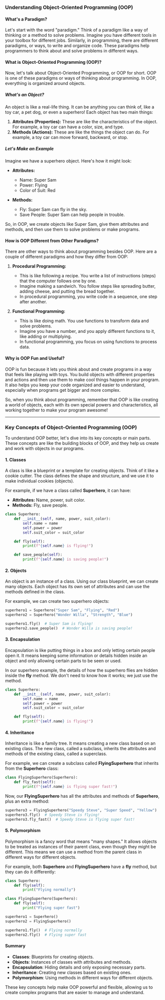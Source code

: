 ### **Understanding Object-Oriented Programming (OOP)**

#### What's a Paradigm?

Let's start with the word "paradigm." Think of a paradigm like a way of thinking or a method to solve problems. Imagine you have different tools in your toolbox for different jobs. Similarly, in programming, there are different paradigms, or ways, to write and organize code. These paradigms help programmers to think about and solve problems in different ways.

#### What is Object-Oriented Programming (OOP)?

Now, let's talk about Object-Oriented Programming, or OOP for short. OOP is one of these paradigms or ways of thinking about programming. In OOP, everything is organized around objects.

##### What's an Object?

An object is like a real-life thing. It can be anything you can think of, like a toy car, a pet dog, or even a superhero! Each object has two main things:

1. **Attributes (Properties):** These are like the characteristics of the object. For example, a toy car can have a color, size, and type.
2. **Methods (Actions):** These are like the things the object can do. For example, a toy car can move forward, backward, or stop.

##### Let's Make an Example

Imagine we have a superhero object. Here's how it might look:

- **Attributes:**

  - Name: Super Sam
  - Power: Flying
  - Color of Suit: Red

- **Methods:**
  - Fly: Super Sam can fly in the sky.
  - Save People: Super Sam can help people in trouble.

So, in OOP, we create objects like Super Sam, give them attributes and methods, and then use them to solve problems or make programs.

#### How is OOP Different from Other Paradigms?

There are other ways to think about programming besides OOP. Here are a couple of different paradigms and how they differ from OOP:

1. **Procedural Programming:**

   - This is like following a recipe. You write a list of instructions (steps) that the computer follows one by one.
   - Imagine making a sandwich. You follow steps like spreading butter, adding cheese, and putting the bread together.
   - In procedural programming, you write code in a sequence, one step after another.

2. **Functional Programming:**
   - This is like doing math. You use functions to transform data and solve problems.
   - Imagine you have a number, and you apply different functions to it, like adding or multiplying.
   - In functional programming, you focus on using functions to process data.

#### Why is OOP Fun and Useful?

OOP is fun because it lets you think about and create programs in a way that feels like playing with toys. You build objects with different properties and actions and then use them to make cool things happen in your program. It also helps you keep your code organized and easier to understand, especially when programs get bigger and more complex.

So, when you think about programming, remember that OOP is like creating a world of objects, each with its own special powers and characteristics, all working together to make your program awesome!

---

### Key Concepts of Object-Oriented Programming (OOP)

To understand OOP better, let's dive into its key concepts or main parts. These concepts are like the building blocks of OOP, and they help us create and work with objects in our programs.

#### 1. Classes

A class is like a blueprint or a template for creating objects. Think of it like a cookie cutter. The class defines the shape and structure, and we use it to make individual cookies (objects).

For example, if we have a class called **Superhero**, it can have:

- **Attributes:** Name, power, suit color.
- **Methods:** Fly, save people.

```python
class Superhero:
    def __init__(self, name, power, suit_color):
        self.name = name
        self.power = power
        self.suit_color = suit_color

    def fly(self):
        print(f"{self.name} is flying!")

    def save_people(self):
        print(f"{self.name} is saving people!")
```

#### 2. Objects

An object is an instance of a class. Using our class blueprint, we can create many objects. Each object has its own set of attributes and can use the methods defined in the class.

For example, we can create two superhero objects:

```python
superhero1 = Superhero("Super Sam", "Flying", "Red")
superhero2 = Superhero("Wonder Willa", "Strength", "Blue")

superhero1.fly()  # Super Sam is flying!
superhero2.save_people()  # Wonder Willa is saving people!
```

#### 3. Encapsulation

Encapsulation is like putting things in a box and only letting certain people open it. It means keeping some information or details hidden inside an object and only allowing certain parts to be seen or used.

In our superhero example, the details of how the superhero flies are hidden inside the **fly** method. We don't need to know how it works; we just use the method.

```python
class Superhero:
    def __init__(self, name, power, suit_color):
        self.name = name
        self.power = power
        self.suit_color = suit_color

    def fly(self):
        print(f"{self.name} is flying!")
```

#### 4. Inheritance

Inheritance is like a family tree. It means creating a new class based on an existing class. The new class, called a subclass, inherits the attributes and methods of the existing class, called a superclass.

For example, we can create a subclass called **FlyingSuperhero** that inherits from the **Superhero** class:

```python
class FlyingSuperhero(Superhero):
    def fly_fast(self):
        print(f"{self.name} is flying super fast!")
```

Now, our **FlyingSuperhero** has all the attributes and methods of **Superhero**, plus an extra method:

```python
superhero3 = FlyingSuperhero("Speedy Steve", "Super Speed", "Yellow")
superhero3.fly()  # Speedy Steve is flying!
superhero3.fly_fast()  # Speedy Steve is flying super fast!
```

#### 5. Polymorphism

Polymorphism is a fancy word that means "many shapes." It allows objects to be treated as instances of their parent class, even though they might be different. This means we can use a method from the parent class in different ways for different objects.

For example, both **Superhero** and **FlyingSuperhero** have a **fly** method, but they can do it differently:

```python
class Superhero:
    def fly(self):
        print("Flying normally")

class FlyingSuperhero(Superhero):
    def fly(self):
        print("Flying super fast")

superhero1 = Superhero()
superhero2 = FlyingSuperhero()

superhero1.fly()  # Flying normally
superhero2.fly()  # Flying super fast
```

#### Summary

- **Classes**: Blueprints for creating objects.
- **Objects**: Instances of classes with attributes and methods.
- **Encapsulation**: Hiding details and only exposing necessary parts.
- **Inheritance**: Creating new classes based on existing ones.
- **Polymorphism**: Using methods in different ways for different objects.

These key concepts help make OOP powerful and flexible, allowing us to create complex programs that are easier to manage and understand.
